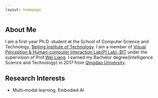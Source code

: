 ```yaml
---
layout: homepage
---
```


## About Me

I am a first-year Ph.D. student at the School of Computer Science and Technology, [Beijing Institute of Technology](bit.edu.cn). I am a member of [Visual Perception & Human-computer Interaction Lab(PI Lab), BIT](https://liangwei-bit.github.io/web/) under the supervision of Prof.[Wei Liang](https://liangwei-bit.github.io/web/). I earned my Bachelor degree(Intelligence Science and Technology) in 2017 from [Qingdao University](qdu.edu.cn).

## Research Interests

- Multi-modal learning, Embodied AI

<!--
## News

- **[Feb. 2020]** Our paper about incremental learning is accepted to CVPR 2020.
- **[Feb. 2020]** We will host the ACM Multimedia Asia 2020 conference in Singapore!
- **[Sept. 2019]** Our paper about few-shot learning is accepted to NeurIPS 2019.
- **[Mar. 2019]** Our paper about few-shot learning is accepted to CVPR 2019.

{% include_relative _includes/publications.md %}

{% include_relative _includes/services.md %}
-->
